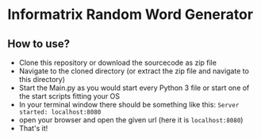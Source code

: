 Informatrix Random Word Generator
===

## How to use?
* Clone this repository or download the sourcecode as zip file
* Navigate to the cloned directory (or extract the zip file and navigate to this directory)
* Start the Main.py as you would start every Python 3 file or start one of the start scripts fitting your OS
* In your terminal window there should be something like this: `Server started: localhost:8080`
* open your browser and open the given url (here it is `localhost:8080`)
* That's it!

